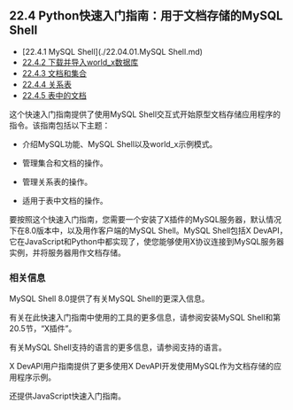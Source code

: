## 22.4 Python快速入门指南：用于文档存储的MySQL Shell

- [22.4.1 MySQL Shell](./22.04.01.MySQL Shell.md)
- [22.4.2 下载并导入world_x数据库](./22.04.02.下载并导入world_x数据库.md)
- [22.4.3 文档和集合](./22.04.03.文档和集合/22.04.03.00.文档和集合.md)
- [22.4.4 关系表](./22.04.04.关系表/22.04.04.00.关系表.md)
- [22.4.5 表中的文档](./22.04.05.表中的文档.md)

这个快速入门指南提供了使用MySQL Shell交互式开始原型文档存储应用程序的指令。该指南包括以下主题：

- 介绍MySQL功能、MySQL Shell以及world_x示例模式。

- 管理集合和文档的操作。

- 管理关系表的操作。

- 适用于表中文档的操作。


要按照这个快速入门指南，您需要一个安装了X插件的MySQL服务器，默认情况下在8.0版本中，以及用作客户端的MySQL Shell。MySQL Shell包括X DevAPI，它在JavaScript和Python中都实现了，使您能够使用X协议连接到MySQL服务器实例，并将服务器用作文档存储。

### 相关信息

MySQL Shell 8.0提供了有关MySQL Shell的更深入信息。

有关在此快速入门指南中使用的工具的更多信息，请参阅安装MySQL Shell和第20.5节，“X插件”。

有关MySQL Shell支持的语言的更多信息，请参阅支持的语言。

X DevAPI用户指南提供了更多使用X DevAPI开发使用MySQL作为文档存储的应用程序示例。

还提供JavaScript快速入门指南。
